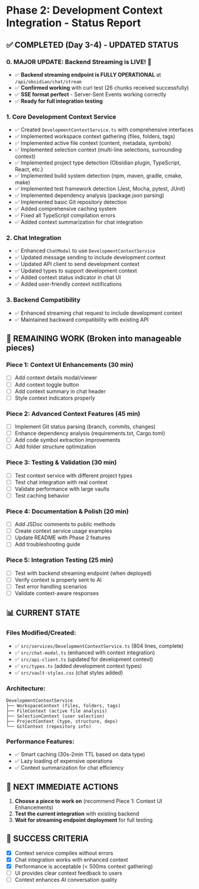 # Phase 2: Development Context Integration - Status Report

## ✅ COMPLETED (Day 3-4) - UPDATED STATUS

### 0. **MAJOR UPDATE**: Backend Streaming is LIVE! 🎉
- ✅ **Backend streaming endpoint is FULLY OPERATIONAL** at `/api/obsidian/chat/stream`
- ✅ **Confirmed working** with curl test (26 chunks received successfully)
- ✅ **SSE format perfect** - Server-Sent Events working correctly
- ✅ **Ready for full integration testing**

### 1. Core Development Context Service
- ✅ Created `DevelopmentContextService.ts` with comprehensive interfaces
- ✅ Implemented workspace context gathering (files, folders, tags)
- ✅ Implemented active file context (content, metadata, symbols)
- ✅ Implemented selection context (multi-line selections, surrounding context)
- ✅ Implemented project type detection (Obsidian plugin, TypeScript, React, etc.)
- ✅ Implemented build system detection (npm, maven, gradle, cmake, make)
- ✅ Implemented test framework detection (Jest, Mocha, pytest, JUnit)
- ✅ Implemented dependency analysis (package.json parsing)
- ✅ Implemented basic Git repository detection
- ✅ Added comprehensive caching system
- ✅ Fixed all TypeScript compilation errors
- ✅ Added context summarization for chat integration

### 2. Chat Integration
- ✅ Enhanced `ChatModal` to use `DevelopmentContextService`
- ✅ Updated message sending to include development context
- ✅ Updated API client to send development context
- ✅ Updated types to support development context
- ✅ Added context status indicator in chat UI
- ✅ Added user-friendly context notifications

### 3. Backend Compatibility
- ✅ Enhanced streaming chat request to include development context
- ✅ Maintained backward compatibility with existing API

## 🚧 REMAINING WORK (Broken into manageable pieces)

### Piece 1: Context UI Enhancements (30 min)
- [ ] Add context details modal/viewer
- [ ] Add context toggle button 
- [ ] Add context summary in chat header
- [ ] Style context indicators properly

### Piece 2: Advanced Context Features (45 min)
- [ ] Implement Git status parsing (branch, commits, changes)
- [ ] Enhance dependency analysis (requirements.txt, Cargo.toml)
- [ ] Add code symbol extraction improvements
- [ ] Add folder structure optimization

### Piece 3: Testing & Validation (30 min)
- [ ] Test context service with different project types
- [ ] Test chat integration with real context
- [ ] Validate performance with large vaults
- [ ] Test caching behavior

### Piece 4: Documentation & Polish (20 min)
- [ ] Add JSDoc comments to public methods
- [ ] Create context service usage examples
- [ ] Update README with Phase 2 features
- [ ] Add troubleshooting guide

### Piece 5: Integration Testing (25 min)
- [ ] Test with backend streaming endpoint (when deployed)
- [ ] Verify context is properly sent to AI
- [ ] Test error handling scenarios
- [ ] Validate context-aware responses

## 📊 CURRENT STATE

### Files Modified/Created:
- ✅ `src/services/DevelopmentContextService.ts` (804 lines, complete)
- ✅ `src/chat-modal.ts` (enhanced with context integration)
- ✅ `src/api-client.ts` (updated for development context)
- ✅ `src/types.ts` (added development context types)
- ✅ `src/vault-styles.css` (chat styles added)

### Architecture:
```
DevelopmentContextService
├── WorkspaceContext (files, folders, tags)
├── FileContext (active file analysis)
├── SelectionContext (user selection)
├── ProjectContext (type, structure, deps)
└── GitContext (repository info)
```

### Performance Features:
- ✅ Smart caching (30s-2min TTL based on data type)
- ✅ Lazy loading of expensive operations
- ✅ Context summarization for chat efficiency

## 🎯 NEXT IMMEDIATE ACTIONS

1. **Choose a piece to work on** (recommend Piece 1: Context UI Enhancements)
2. **Test the current integration** with existing backend
3. **Wait for streaming endpoint deployment** for full testing

## 🔄 SUCCESS CRITERIA

- [x] Context service compiles without errors
- [x] Chat integration works with enhanced context
- [x] Performance is acceptable (< 500ms context gathering)
- [ ] UI provides clear context feedback to users
- [ ] Context enhances AI conversation quality
